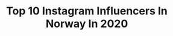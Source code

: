 ---
title: Top 10 Instagram Influencers In Norway In 2020
description: >-
  Find top Instagram influencers in Norway in 2020. Most popular hashtags: #fashion #style #streetwear.
platform: Instagram
hits: 2229
text_top: See the best Instagram accounts on inBeat.
text_bottom: inBeat aggregates 2229 Instagram influencers like this in Norway for you to pitch.
profiles:
  - username: "serofrero"
    fullname: >-
      Sero
    bio: >-
      Aldri glemt - A.T 09.09.2017🌹 3H🙅‍♂️❤️
    location: "Norway"
    followers: 33036
    engagement: 3032
    commentsToLikes: 0.177135
    id: ck5btot1ggc1p0i11uwyr8b6d
    verified: false
    hashtags: "#ellingsrud, #corontene, #blackouttuesday, #18"
  - username: "diyana_letensei"
    fullname: >-
      Diyana Letensei🕊
    bio: >-
      18, Verdal @petter_barstad❤️ @herskerinnen2021
    location: "Norway"
    followers: 2353
    engagement: 2565
    commentsToLikes: 0.287629
    id: ckf5vrusgppg90j230wblx2hw
    verified: false
    hashtags: "#ad, #idealofsweden, #annonse, #lorealparis"
  - username: "minajacobsen"
    fullname: >-
      ᗰᎥᑎᗩ ᒎᗩᑕᗝᗷᔕᗴᑎ🌼 19
    bio: >-
      Min nye bok er endelig ute i butikk💕 Bestill den signert her👇🏼
    location: "Norway"
    followers: 57460
    engagement: 2305
    commentsToLikes: 0.086923
    id: ck5he1c4zqicy0i118t5yw9g7
    verified: false
    hashtags: "#blackouttuesday"
  - username: "iamkaluma"
    fullname: >-
      Kaluma Vanessa
    bio: >-
      📩 kaluma92@gmail.com 🎥Check out my latest YouTube video 👇🏾#iamkaluma|| 📍Norway
    location: "Norway"
    followers: 3030
    engagement: 2295
    commentsToLikes: 0.207337
    id: ckaotr3zcx4el0i78lmkphgtw
    verified: false
    hashtags: "#newlook, #darkskin, #ootdoftheday, #styleinspo"
  - username: "tixmusic"
    fullname: >-
      TIX (Andreas Haukeland)
    bio: >-
      📱 Snap: tixmusic ✉️ Booking: marcus@artistpartner.no
    location: "Norway"
    followers: 205229
    engagement: 1009
    commentsToLikes: 0.098356
    id: ck1385k26el150i19rg11iz2b
    verified: true
    hashtags: ""
  - username: "kazzaz_"
    fullname: >-
      MOHAMMAD KAZZAZ
    bio: >-
      Hi 👋 I’m kazzaz😎 My YouTube channel👇
    location: "Norway"
    followers: 96208
    engagement: 761
    commentsToLikes: 0.066783
    id: ck8t3b7jp2lz30j78ncwezf95
    verified: false
    hashtags: "#dogs, #kazzaz, #hmstylefamno"
  - username: "leifnoahjohnsen"
    fullname: >-
      Leif Noah Johnsen 🇳🇴🇱🇧
    bio: >-
      📍 Nordstrand, Oslo 🤼‍♂️ Lambertseter Bryteklubb 📚 Wangung 💍 Priyanka
    location: "Norway"
    followers: 8812
    engagement: 2979
    commentsToLikes: 0.123695
    id: ck0uc04p1fu180i19s2xgwsvv
    verified: false
    hashtags: "#mensclothing, #menswear, #mensfashion, #herremote"
  - username: "leon_skw"
    fullname: >-
      Juniiör🐅
    bio: >-
      Judoutöver💫 Sc: .....
    location: "Norway"
    followers: 8136
    engagement: 2384
    commentsToLikes: 0.132780
    id: ckap6iu3hg0ua0i78dflfz425
    verified: false
    hashtags: ""
  - username: "world.with.you"
    fullname: >-
      LARA ღ RUI • Travel|Positivity
    bio: >-
      ➳ #travelcouple made in📍#Azores ⋆ Lara ＆ Rui ⋆ ❥ Exploring Life ❥ 𝗡𝗼𝘄 ✈︎ 🇵🇹 @visitazores
    location: "Norway"
    followers: 11391
    engagement: 1356
    commentsToLikes: 0.089375
    id: ck5q5xniiv1p80i11jw3oo4mz
    verified: false
    hashtags: "#couplesgoals, #relationshipgoals, #stpeterspool, #visitazores"
  - username: "marensolem"
    fullname: >-
      MAREN SOLEM 🇳🇴 Norway
    bio: >-
      mountains, exploring, travel, gym & outdoors. Life is fun🌾 ✉️ solemmaren@gmail.com
    location: "Norway"
    followers: 8127
    engagement: 1797
    commentsToLikes: 0.068003
    id: ck14jdqjdjty60i194xbed60e
    verified: false
    hashtags: "#hjelle, #mosekleivhornet, #sunnm, #norway"
---